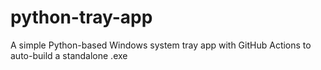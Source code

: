 # python-tray-app
A simple Python-based Windows system tray app with GitHub Actions to auto-build a standalone .exe
